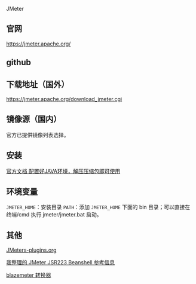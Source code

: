 JMeter

## 官网
https://jmeter.apache.org/

## github

## 下载地址（国外）
https://jmeter.apache.org/download_jmeter.cgi

## 镜像源（国内）
官方已提供镜像列表选择。

## 安装
[官方文档 配置好JAVA环境，解压压缩包即可使用](https://jmeter.apache.org/usermanual/get-started.html#install)

## 环境变量

`JMETER_HOME`：安装目录
`PATH`：添加 `JMETER_HOME` 下面的 bin 目录；可以直接在 终端/cmd 执行 jmeter/jmeter.bat 启动。

## 其他

[JMeters-plugins.org](https://jmeter-plugins.org/)

[我整理的 JMeter JSR223 Beanshell 参考信息](../Notes/jsr223_beanshell_notes)

[blazemeter 转换器](https://converter.blazemeter.com/)
